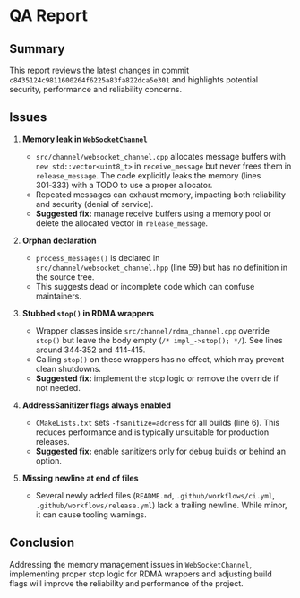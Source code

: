 # QA Report

## Summary
This report reviews the latest changes in commit `c8435124c9811600264f6225a83fa822dca5e301` and highlights potential security, performance and reliability concerns.

## Issues

1. **Memory leak in `WebSocketChannel`**
   - `src/channel/websocket_channel.cpp` allocates message buffers with `new std::vector<uint8_t>` in `receive_message` but never frees them in `release_message`. The code explicitly leaks the memory (lines 301‑333) with a TODO to use a proper allocator.
   - Repeated messages can exhaust memory, impacting both reliability and security (denial of service).
   - **Suggested fix:** manage receive buffers using a memory pool or delete the allocated vector in `release_message`.

2. **Orphan declaration**
   - `process_messages()` is declared in `src/channel/websocket_channel.hpp` (line 59) but has no definition in the source tree.
   - This suggests dead or incomplete code which can confuse maintainers.

3. **Stubbed `stop()` in RDMA wrappers**
   - Wrapper classes inside `src/channel/rdma_channel.cpp` override `stop()` but leave the body empty (`/* impl_->stop(); */`). See lines around 344‑352 and 414‑415.
   - Calling `stop()` on these wrappers has no effect, which may prevent clean shutdowns.
   - **Suggested fix:** implement the stop logic or remove the override if not needed.

4. **AddressSanitizer flags always enabled**
   - `CMakeLists.txt` sets `-fsanitize=address` for all builds (line 6). This reduces performance and is typically unsuitable for production releases.
   - **Suggested fix:** enable sanitizers only for debug builds or behind an option.

5. **Missing newline at end of files**
   - Several newly added files (`README.md`, `.github/workflows/ci.yml`, `.github/workflows/release.yml`) lack a trailing newline. While minor, it can cause tooling warnings.

## Conclusion
Addressing the memory management issues in `WebSocketChannel`, implementing proper stop logic for RDMA wrappers and adjusting build flags will improve the reliability and performance of the project.
